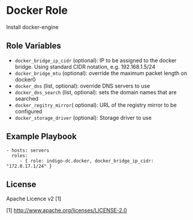 Docker Role
=========

Install docker-engine

Role Variables
--------------

- `docker_bridge_ip_cidr` (optional): IP to be assigned to the docker bridge. Using standard CIDR notation, e.g. 192.168.1.5/24
- `docker_bridge_mtu` (optional): override the maximum packet length on docker0
- `docker_dns` (list, optional): override DNS servers to use
- `docker_dns_search` (list, optional): sets the domain names that are searched
- `docker_regitry_mirror`( optional): URL of the registry mirror to be configured
- `docker_storage_driver` (optional): Storage driver to use

Example Playbook
----------------

    - hosts: servers
      roles:
         - { role: indigo-dc.docker, docker_bridge_ip_cidr: "172.0.17.1/24" }

License
-------

Apache Licence v2 [1]

[1] http://www.apache.org/licenses/LICENSE-2.0
